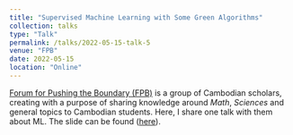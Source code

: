 ```yaml
---
title: "Supervised Machine Learning with Some Green Algorithms"
collection: talks
type: "Talk"
permalink: /talks/2022-05-15-talk-5
venue: "FPB"
date: 2022-05-15
location: "Online"
---
```


[Forum for Pushing the Boundary (FPB)](https://www.facebook.com/fpbcambodia) is a group of Cambodian scholars, creating with a purpose of sharing knowledge around *Math*, *Sciences* and general topics to Cambodian students. Here, I share one talk with them about ML. The slide can be found ([here](/files/ML-slide.html)).
